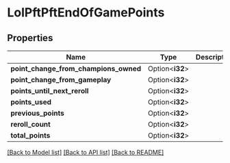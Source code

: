 # LolPftPftEndOfGamePoints

## Properties

Name | Type | Description | Notes
------------ | ------------- | ------------- | -------------
**point_change_from_champions_owned** | Option<**i32**> |  | [optional]
**point_change_from_gameplay** | Option<**i32**> |  | [optional]
**points_until_next_reroll** | Option<**i32**> |  | [optional]
**points_used** | Option<**i32**> |  | [optional]
**previous_points** | Option<**i32**> |  | [optional]
**reroll_count** | Option<**i32**> |  | [optional]
**total_points** | Option<**i32**> |  | [optional]

[[Back to Model list]](../README.md#documentation-for-models) [[Back to API list]](../README.md#documentation-for-api-endpoints) [[Back to README]](../README.md)


